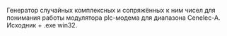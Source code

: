 Генератор случайных комплексных и сопряжённых к ним чисел для понимания работы модулятора plc-модема для диапазона Cenelec-A.
Исходник + .exe win32.
